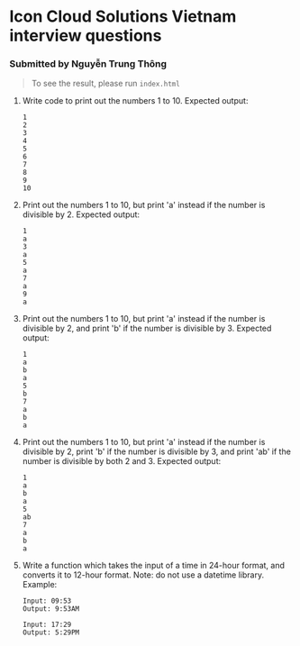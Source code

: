 # Icon Cloud Solutions Vietnam interview questions 
### Submitted by Nguyễn Trung Thông

>To see the result, please run `index.html`

1. Write code to print out the numbers 1 to 10.
   Expected output:
   ```
   1
   2
   3
   4
   5
   6
   7
   8
   9
   10
   ```

2. Print out the numbers 1 to 10, but print 'a' instead if the number is divisible by 2.
   Expected output:
   ```
   1
   a
   3
   a
   5
   a
   7
   a
   9
   a
   ```

3. Print out the numbers 1 to 10, but print 'a' instead if the number is divisible by 2, and print 'b' if the number is divisible by 3.
   Expected output:
   ```
   1
   a
   b
   a
   5
   b
   7
   a
   b
   a
   ```

4. Print out the numbers 1 to 10, but print 'a' instead if the number is divisible by 2, print 'b' if the number is divisible by 3, and print 'ab' if the number is divisible by both 2 and 3.
   Expected output:
   ```
   1
   a
   b
   a
   5
   ab
   7
   a
   b
   a
   ```

5. Write a function which takes the input of a time in 24-hour format, and converts it to 12-hour format. Note: do not use a datetime library.
   Example:
   ```
   Input: 09:53
   Output: 9:53AM
   
   Input: 17:29
   Output: 5:29PM
   ```
